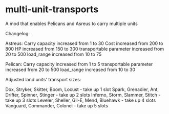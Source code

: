 # multi-unit-transports
A mod that enables Pelicans and Asreus to carry multiple units


Changelog:


Astreus:
Carry capacity increased from 1 to 30
Cost increased from 200 to 800
HP increased from 150 to 300
transportable parameter increased from 20 to 500
load_range increased from 10 to 75


Pelican:
Carry capacity increased from 1 to 5
transportable parameter increased from 20 to 500
load_range increased from 10 to 30



Adjusted land units' transport sizes:

Dox, Stryker, Skitter, Boom, Locust - take up 1 slot
Spark, Grenadier, Ant, Drifter, Spinner, Stinger - take up 2 slots
Inferno, Storm, Slammer, Stitch - take up 3 slots
Leveler, Sheller, Gil-E, Mend, Bluehawk - take up 4 slots
Vanguard, Commander, Colonel - take up 5 slots

